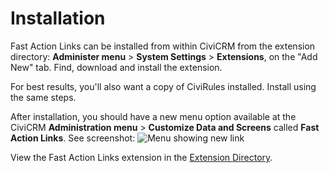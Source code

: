 # Installation

Fast Action Links can be installed from within CiviCRM from the extension directory: **Administer menu** > **System Settings** > **Extensions**, on the "Add New" tab. Find, download and install the extension.

For best results, you'll also want a copy of CiviRules installed.  Install using the same steps.

After installation, you should have a new menu option available at the CiviCRM **Administration menu** > **Customize Data and Screens** called **Fast Action Links**.  See screenshot:
![Menu showing new link](img/menu_image.png)

View the Fast Action Links extension in the [Extension Directory](https://civicrm.org/extensions/fast-action-links).
